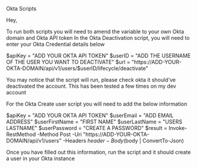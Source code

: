 Okta Scripts


Hey,


To run both scripts you will need to amend the variable to your own Okta domain and Okta API token
In the Okta Deactivation script, you will need to enter your Okta Credential details below

$apiKey = "ADD YOUR OKTA API TOKEN" $userID = "ADD THE USERNAME OF THE USER YOU WANT TO DEACTIVATE"
$url = "https://ADD-YOUR-OKTA-DOMAIN/api/v1/users/$userID/lifecycle/deactivate"

You may notice that the script will run, please check okta it should've deactivated the account. This has been tested a few times on my dev account



For the Okta Create user script you will need to add the below information

$apiKey = "ADD YOUR OKTA API TOKEN"
$userEmail = "ADD EMAIL ADDRESS" $userFirstName = "FIRST NAME" $userLastName = "USERS LASTNAME" $userPassword = "CREATE A PASSWORD"
$result = Invoke-RestMethod -Method Post -Uri "https://ADD-YOUR-OKTA-DOMAIN/api/v1/users" -Headers $header -Body ($body | ConvertTo-Json)


Once you have filled out this information, run the script and it should create a user in your Okta instance
